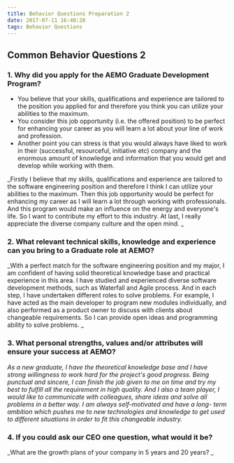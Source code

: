 ```yaml
---
title: Behavior Questions Preparation 2
date: 2017-07-11 16:48:28
tags: Behavior Questions
---
```

## Common Behavior Questions 2

### 1. Why did you apply for the AEMO Graduate Development Program?

* You believe that your skills, qualifications and experience are tailored to the position you applied for and therefore you think you can utilize your abilities to the maximum.
* You consider this job opportunity (i.e. the offered position) to be perfect for enhancing your career as you will learn a lot about your line of work and profession.
* Another point you can stress is that you would always have liked to work in their (successful, resourceful, initiative etc) company and the enormous amount of knowledge and information that you would get and develop while working with them.

_Firstly I believe that my skills, qualifications and experience are tailored to the software engineering position and therefore I think I can utilize your abilities to the maximum. Then this job opportunity would be perfect for enhancing my career as I will learn a lot through working with professionals. And this program would make an influence on the energy and everyone's life. So I want to contribute my effort to this industry. At last, I really appreciate the diverse company culture and the open mind. _


### 2. What relevant technical skills, knowledge and experience can you bring to a Graduate role at AEMO?

_With a perfect match for the software engineering position and my major, I am confident of having solid theoretical knowledge base and practical experience in this area. I have studied and experienced diverse software development methods, such as Waterfall and Agile process. And in each step, I have undertaken different roles to solve problems. For example, I have acted as the main developer to program new modules individually, and also performed as a product owner to discuss with clients about changeable requirements. So I can provide open ideas and programming ability to solve problems. _

### 3. What personal strengths, values and/or attributes will ensure your success at AEMO?

_As a new graduate, I have the theoretical knowledge base and I have strong willingness to work hard for the project's good progress. Being punctual and sincere, I can finish the job given to me on time and try my best to fulfill all the requirement in high quality. And I also a team player, I would like to communicate with colleagues, share ideas and solve all problems in a better way. I am always self-motivated and have a long- term ambition which pushes me to new technologies and knowledge to get used to different situations in order to fit this changeable industry._

### 4. If you could ask our CEO one question, what would it be?
_What are the growth plans of your company in 5 years and 20 years? _